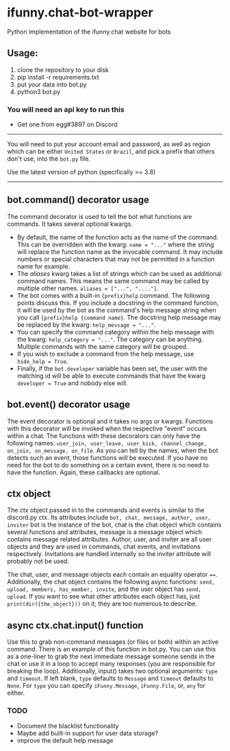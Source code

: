 # ifunny.chat-bot-wrapper
Python implementation of the ifunny.chat website for bots

## Usage:
1. clone the repository to your disk
2. pip install -r requirements.txt
3. put your data into bot.py
4. python3 bot.py

### You will need an api key to run this
- Get one from egg#3897 on Discord

---

You will need to put your account email and password, as well as region which can be either `United States` or `Brazil`, and pick a prefix that others don't use, into the `bot.py` file.

Use the latest version of python (specifically >= 3.8)

---

## bot.command() decorator usage

The command decorator is used to tell the bot what functions are commands. It takes several optional kwargs. 

- By default, the name of the function acts as the name of the command. This can be overridden with the kwarg: `name = "..."` where the string will replace the function name as the invocable command. It may include numbers or special characters that may not be permitted in a function name for example.
- The *aliases* kwarg takes a list of strings which can be used as additional command names. This means the same command may be called by multiple other names. `aliases = ["...", "...."]`.
- The bot comes with a built-in `{prefix}help` command. The following points discuss this. If you include a docstring in the command function, it will be used by the bot as the command's help message string when you call `{prefix}help {command name}`. The docstring help message may be replaced by the kwarg: `help_message = "..."`.
- You can specify the command category within the help message with the kwarg: `help_category = "..."`. The category can be anything. Multiple commands with the same category will be grouped.
- If you wish to exclude a command from the help message, use `hide_help = True`.
- Finally, if the `bot.developer` variable has been set, the user with the matching id will be able to execute commands that have the kwarg `developer = True` and nobody else will.

## bot.event() decorator usage

The event decorator is optional and it takes no args or kwargs. Functions with this decorator will be invoked when the respective "event" occurs within a chat. The functions with these decorators can only have the following names: `user_join, user_leave, user_kick, channel_change, on_join, on_message, on_file`. As you can tell by the names, when the bot detects such an event, those functions will be executed. If you have no need for the bot to do something on a certain event, there is no need to have the function. Again, these callbacks are optional.

## ctx object

The ctx object passed in to the commands and events is similar to the discord.py ctx. Its attributes include `bot, chat, message, author, user, inviter` bot is the instance of the bot, chat is the chat object which contains several functions and attributes, message is a message object which contains message related attributes. Author, user, and inviter are all user objects and they are used in commands, chat events, and invitations respectively. Invitations are handled internally so the inviter attribute will probably not be used.

The chat, user, and message objects each contain an equality operator `==`. Additionally, the chat object contains the following async functions: `send, upload, members, has_member, invite`, and the user object has `send, upload`. If you want to see what other attributes each object has, just `print(dir({the_object}))` on it; they are too numerous to describe.

## async ctx.chat.input() function

Use this to grab non-command messages (or files or both) within an active command. There is an example of this function in bot.py. You can use this as a one-liner to grab the next immediate message someone sends in the chat or use it in a loop to accept many responses (you are responsible for breaking the loop). Additionally, input() takes two optional arguments: `type` and `timeout`. If left blank, `type` defaults to `Message` and `timeout` defaults to `None`. For `type` you can specify `iFunny.Message`, `iFunny.File`, or, `any` for either.

### TODO

- Document the blacklist functionality
- Maybe add built-in support for user data storage?
- improve the default help message

